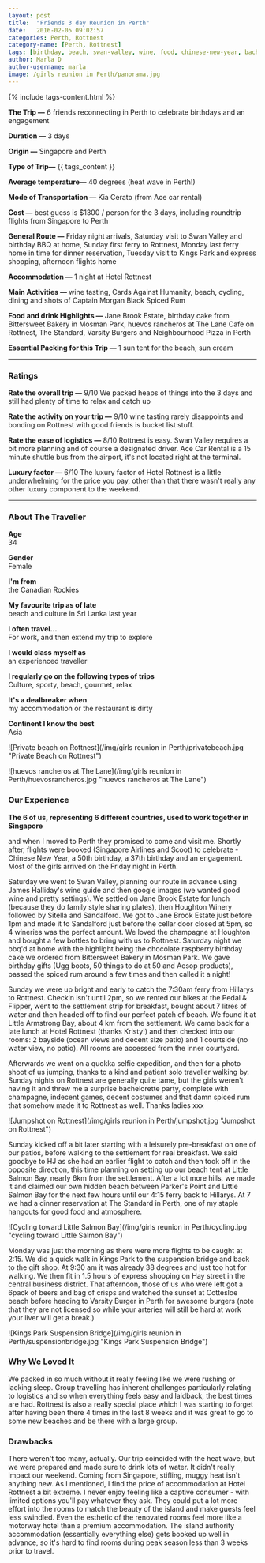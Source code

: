 ```yaml
---
layout: post
title:  "Friends 3 day Reunion in Perth"
date:   2016-02-05 09:02:57
categories: Perth, Rottnest
category-name: [Perth, Rottnest]
tags: [birthday, beach, swan-valley, wine, food, chinese-new-year, bachelorette-party, group]
author: Marla D
author-username: marla
image: /girls reunion in Perth/panorama.jpg
---
```


{% include tags-content.html %}

**The Trip &mdash;** 6 friends reconnecting in Perth to celebrate birthdays and an engagement

**Duration &mdash;** 3 days

**Origin &mdash;** Singapore and Perth

**Type of Trip&mdash;** {{ tags_content }}

**Average temperature&mdash;** 40 degrees (heat wave in Perth!)

**Mode of Transportation &mdash;** Kia Cerato (from Ace car rental)

**Cost &mdash;** best guess is $1300 / person for the 3 days, including roundtrip flights from Singapore to Perth

**General Route &mdash;** Friday night arrivals, Saturday visit to Swan Valley and birthday BBQ at home, Sunday first ferry to Rottnest, Monday last ferry home in time for dinner reservation, Tuesday visit to Kings Park and express shopping, afternoon flights home

**Accommodation &mdash;** 1 night at Hotel Rottnest

**Main Activities &mdash;** wine tasting, Cards Against Humanity, beach, cycling, dining and shots of Captain Morgan Black Spiced Rum

**Food and drink Highlights &mdash;** Jane Brook Estate, birthday cake from Bittersweet Bakery in Mosman Park, huevos rancheros at The Lane Cafe on Rottnest, The Standard, Varsity Burgers and Neighbourhood Pizza in Perth

**Essential Packing for this Trip &mdash;** 1 sun tent for the beach, sun cream


<hr />

### Ratings

**Rate the overall trip &mdash;** 9/10 We packed heaps of things into the 3 days and still had plenty of time to relax and catch up

**Rate the activity on your trip &mdash;** 9/10 wine tasting rarely disappoints and bonding on Rottnest with good friends is bucket list stuff.

**Rate the ease of logistics &mdash;** 8/10 Rottnest is easy. Swan Valley requires a bit more planning and of course a designated driver. Ace Car Rental is a 15 minute shuttle bus from the airport, it's not located right at the terminal.

**Luxury factor &mdash;** 6/10 The luxury factor of Hotel Rottnest is a little underwhelming for the price you pay, other than that there wasn't really any other luxury component to the weekend.

<hr />

### About The Traveller

**Age <br />** 34

**Gender <br />** Female

**I'm from <br />** the Canadian Rockies

**My favourite trip as of late <br />** beach and culture in Sri Lanka last year

**I often travel… <br />** For work, and then extend my trip to explore

**I would class myself as <br />** an experienced traveller

**I regularly go on the following types of trips <br />** Culture, sporty, beach, gourmet, relax

**It's a dealbreaker when <br />** my accommodation or the restaurant is dirty

**Continent I know the best <br />** Asia



![Private beach on Rottnest](/img/girls reunion in Perth/privatebeach.jpg "Private Beach on Rottnest")

![huevos rancheros at The Lane](/img/girls reunion in Perth/huevosrancheros.jpg "huevos rancheros at The Lane")




### Our Experience
**The 6 of us, representing 6 different countries, used to work together in Singapore**  

and when I moved to Perth they promised to come and visit me. Shortly after, flights were booked (Singapore Airlines and Scoot) to celebrate - Chinese New Year, a 50th birthday, a 37th birthday and an engagement. Most of the girls arrived on the Friday night in Perth.

Saturday we went to Swan Valley, planning our route in advance using James Halliday's wine guide and then google images (we wanted good wine and pretty settings). We settled on Jane Brook Estate for lunch (because they do family style sharing plates), then Houghton Winery followed by Sitella and Sandalford. We got to Jane Brook Estate just before 1pm and made it to Sandalford just before the cellar door closed at 5pm, so 4 wineries was the perfect amount. We loved the champagne at Houghton and bought a few bottles to bring with us to Rottnest. Saturday night we bbq'd at home with the highlight being the chocolate raspberry birthday cake we ordered from Bittersweet Bakery in Mosman Park. We gave birthday gifts (Ugg boots, 50 things to do at 50 and Aesop products), passed the spiced rum around a few times and then called it a night!

Sunday we were up bright and early to catch the 7:30am ferry from Hillarys to Rottnest. Checkin isn't until 2pm, so we rented our bikes at the Pedal & Flipper, went to the settlement strip for breakfast, bought about 7 litres of water and then headed off to find our perfect patch of beach. We found it at Little Armstrong Bay, about 4 km from the settlement. We came back for a late lunch at Hotel Rottnest (thanks Kristy!) and then checked into our rooms: 2 bayside (ocean views and decent size patio) and 1 courtside (no water view, no patio). All rooms are accessed from the inner courtyard.  

Afterwards we went on a quokka selfie expedition, and then for a photo shoot of us jumping, thanks to a kind and patient solo traveller walking by. Sunday nights on Rottnest are generally quite tame, but the girls weren't having it and threw me a surprise bachelorette party, complete with champagne, indecent games, decent costumes and that damn spiced rum that somehow made it to Rottnest as well. Thanks ladies xxx

![Jumpshot on Rottnest](/img/girls reunion in Perth/jumpshot.jpg "Jumpshot on Rottnest")

Sunday kicked off a bit later starting with a leisurely pre-breakfast on one of our patios, before walking to the settlement for real breakfast. We said goodbye to HJ as she had an earlier flight to catch and then took off in the opposite direction, this time planning on setting up our beach tent at Little Salmon Bay, nearly 6km from the settlement. After a lot more hills, we made it and claimed our own hidden beach between Parker's Point and Little Salmon Bay for the next few hours until our 4:15 ferry back to Hillarys. At 7 we had a dinner reservation at The Standard in Perth, one of my staple hangouts for good food and atmosphere.

![Cycling toward Little Salmon Bay](/img/girls reunion in Perth/cycling.jpg "cycling toward Little Salmon Bay")

Monday was just the morning as there were more flights to be caught at 2:15. We did a quick walk in Kings Park to the suspension bridge and back to the gift shop. At 9:30 am it was already 38 degrees and just too hot for walking. We then fit in 1.5 hours of express shopping on Hay street in the central business district. That afternoon, those of us who were left got a 6pack of beers and bag of crisps and watched the sunset at Cottesloe beach before heading to Varsity Burger in Perth for awesome burgers (note that they are not licensed so while your arteries will still be hard at work your liver will get a break.)

![Kings Park Suspension Bridge](/img/girls reunion in Perth/suspensionbridge.jpg "Kings Park Suspension Bridge")

### Why We Loved It
We packed in so much without it really feeling like we were rushing or lacking sleep. Group travelling has inherent challenges particularly relating to logistics and so when everything feels easy and laidback, the best times are had. Rottnest is also a really special place which I was starting to forget after having been there 4 times in the last 8 weeks and it was great to go to some new beaches and be there with a large group.


### Drawbacks
There weren't too many, actually. Our trip coincided with the heat wave, but we were prepared and made sure to drink lots of water. It didn't really impact our weekend. Coming from Singapore, stifling, muggy heat isn't anything new. As I mentioned, I find the price of accommodation at Hotel Rottnest a bit extreme. I never enjoy feeling like a captive consumer - with limited options you'll pay whatever they ask. They could put a lot more effort into the rooms to match the beauty of the island and make guests feel less swindled. Even the esthetic of the renovated rooms feel more like a motorway hotel than a premium accommodation. The island authority accommodation (essentially everything else) gets booked up well in advance, so it's hard to find rooms during peak season less than 3 weeks prior to travel.   
